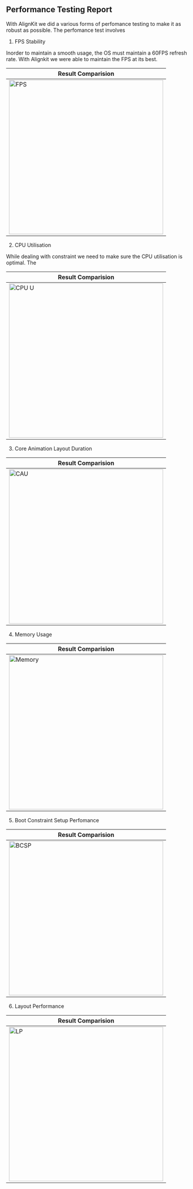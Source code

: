 ## Performance Testing Report

With AlignKit we did a various forms of perfomance testing to make it as robust as possible. The perfomance test involves

1. FPS Stability

Inorder to maintain a smooth usage, the OS must maintain a 60FPS refresh rate. With Alignkit we were able to maintain the FPS at its best.

| Result Comparision |
| -- |
| <img width=420 alt="FPS" src="https://github.com/user-attachments/assets/9948dbf8-d7c5-48f0-9ff1-db3871222e24"> |

2. CPU Utilisation

While dealing with constraint we need to make sure the CPU utilisation is optimal. The 

| Result Comparision |
| -- |
| <img width="420" alt="CPU U" src="https://github.com/user-attachments/assets/b2ade75d-9284-4505-a6d6-808252e717d7"> |


3. Core Animation Layout Duration

| Result Comparision |
| -- |
| <img width="420" alt="CAU" src="https://github.com/user-attachments/assets/711974e2-9820-4406-8218-41961b85333e"> |

4. Memory Usage

| Result Comparision |
| -- |
|  <img width="420" alt="Memory" src="https://github.com/user-attachments/assets/ab4c18c4-2e4c-4e1c-8ca4-8cee3ae253ec"> | 


5. Boot Constraint Setup Perfomance

| Result Comparision |
| -- |
| <img width="420" alt="BCSP" src="https://github.com/user-attachments/assets/2e83d776-4caa-4661-b136-02e15e8e5186"> |


6. Layout Performance

| Result Comparision |
| -- |
| <img width="420" alt="LP" src="https://github.com/user-attachments/assets/e7fd3057-052a-4b20-bf37-bd84921514c4"> |
